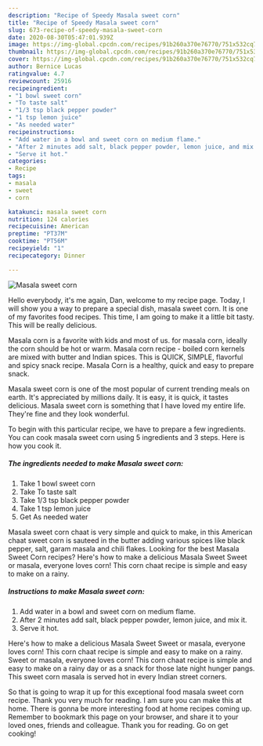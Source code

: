 ```yaml
---
description: "Recipe of Speedy Masala sweet corn"
title: "Recipe of Speedy Masala sweet corn"
slug: 673-recipe-of-speedy-masala-sweet-corn
date: 2020-08-30T05:47:01.939Z
image: https://img-global.cpcdn.com/recipes/91b260a370e76770/751x532cq70/masala-sweet-corn-recipe-main-photo.jpg
thumbnail: https://img-global.cpcdn.com/recipes/91b260a370e76770/751x532cq70/masala-sweet-corn-recipe-main-photo.jpg
cover: https://img-global.cpcdn.com/recipes/91b260a370e76770/751x532cq70/masala-sweet-corn-recipe-main-photo.jpg
author: Bernice Lucas
ratingvalue: 4.7
reviewcount: 25916
recipeingredient:
- "1 bowl sweet corn"
- "To taste salt"
- "1/3 tsp black pepper powder"
- "1 tsp lemon juice"
- "As needed water"
recipeinstructions:
- "Add water in a bowl and sweet corn on medium flame."
- "After 2 minutes add salt, black pepper powder, lemon juice, and mix it."
- "Serve it hot."
categories:
- Recipe
tags:
- masala
- sweet
- corn

katakunci: masala sweet corn 
nutrition: 124 calories
recipecuisine: American
preptime: "PT37M"
cooktime: "PT56M"
recipeyield: "1"
recipecategory: Dinner

---
```



![Masala sweet corn](https://img-global.cpcdn.com/recipes/91b260a370e76770/751x532cq70/masala-sweet-corn-recipe-main-photo.jpg)

Hello everybody, it's me again, Dan, welcome to my recipe page. Today, I will show you a way to prepare a special dish, masala sweet corn. It is one of my favorites food recipes. This time, I am going to make it a little bit tasty. This will be really delicious.

Masala corn is a favorite with kids and most of us. for masala corn, ideally the corn should be hot or warm. Masala corn recipe - boiled corn kernels are mixed with butter and Indian spices. This is QUICK, SIMPLE, flavorful and spicy snack recipe. Masala Corn is a healthy, quick and easy to prepare snack.

Masala sweet corn is one of the most popular of current trending meals on earth. It's appreciated by millions daily. It is easy, it is quick, it tastes delicious. Masala sweet corn is something that I have loved my entire life. They're fine and they look wonderful.


To begin with this particular recipe, we have to prepare a few ingredients. You can cook masala sweet corn using 5 ingredients and 3 steps. Here is how you cook it.

<!--inarticleads1-->

##### The ingredients needed to make Masala sweet corn:

1. Take 1 bowl sweet corn
1. Take To taste salt
1. Take 1/3 tsp black pepper powder
1. Take 1 tsp lemon juice
1. Get As needed water


Masala sweet corn chaat is very simple and quick to make, in this American chaat sweet corn is sauteed in the butter adding various spices like black pepper, salt, garam masala and chili flakes. Looking for the best Masala Sweet Corn recipes? Here&#39;s how to make a delicious Masala Sweet Sweet or masala, everyone loves corn! This corn chaat recipe is simple and easy to make on a rainy. 

<!--inarticleads2-->

##### Instructions to make Masala sweet corn:

1. Add water in a bowl and sweet corn on medium flame.
1. After 2 minutes add salt, black pepper powder, lemon juice, and mix it.
1. Serve it hot.


Here&#39;s how to make a delicious Masala Sweet Sweet or masala, everyone loves corn! This corn chaat recipe is simple and easy to make on a rainy. Sweet or masala, everyone loves corn! This corn chaat recipe is simple and easy to make on a rainy day or as a snack for those late night hunger pangs. This sweet corn masala is served hot in every Indian street corners. 

So that is going to wrap it up for this exceptional food masala sweet corn recipe. Thank you very much for reading. I am sure you can make this at home. There is gonna be more interesting food at home recipes coming up. Remember to bookmark this page on your browser, and share it to your loved ones, friends and colleague. Thank you for reading. Go on get cooking!
